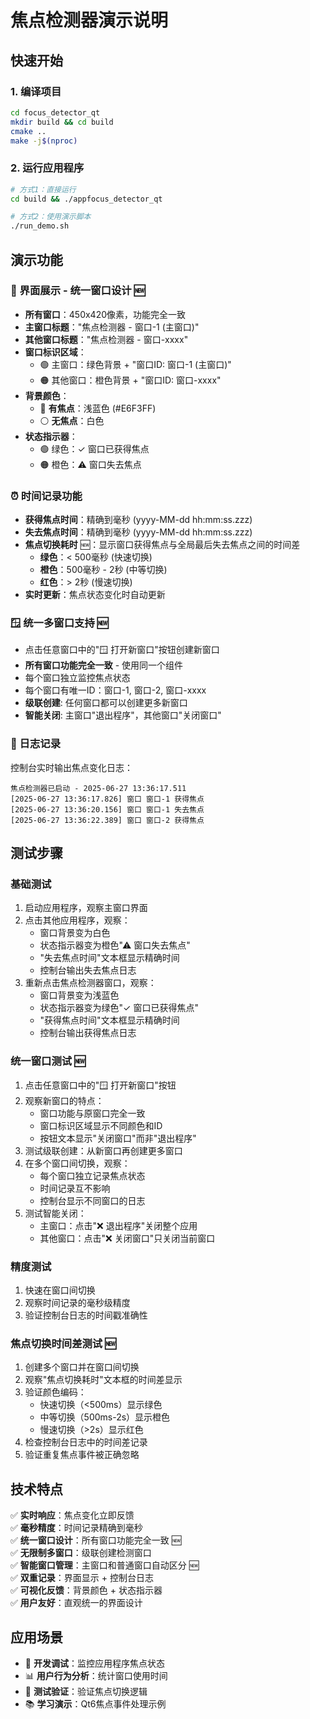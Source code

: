 # 焦点检测器演示说明

## 快速开始

### 1. 编译项目
```bash
cd focus_detector_qt
mkdir build && cd build
cmake ..
make -j$(nproc)
```

### 2. 运行应用程序
```bash
# 方式1：直接运行
cd build && ./appfocus_detector_qt

# 方式2：使用演示脚本
./run_demo.sh
```

## 演示功能

### 📸 界面展示 - 统一窗口设计 🆕
- **所有窗口**：450x420像素，功能完全一致
- **主窗口标题**："焦点检测器 - 窗口-1 (主窗口)"
- **其他窗口标题**："焦点检测器 - 窗口-xxxx"
- **窗口标识区域**：
  - 🟢 主窗口：绿色背景 + "窗口ID: 窗口-1 (主窗口)"
  - 🟠 其他窗口：橙色背景 + "窗口ID: 窗口-xxxx"
- **背景颜色**：
  - 🔵 **有焦点**：浅蓝色 (#E6F3FF)
  - ⚪ **无焦点**：白色
- **状态指示器**：
  - 🟢 绿色：✓ 窗口已获得焦点
  - 🟠 橙色：⚠ 窗口失去焦点

### ⏰ 时间记录功能
- **获得焦点时间**：精确到毫秒 (yyyy-MM-dd hh:mm:ss.zzz)
- **失去焦点时间**：精确到毫秒 (yyyy-MM-dd hh:mm:ss.zzz)
- **焦点切换耗时** 🆕：显示窗口获得焦点与全局最后失去焦点之间的时间差
  - **绿色**：< 500毫秒 (快速切换)
  - **橙色**：500毫秒 - 2秒 (中等切换)
  - **红色**：> 2秒 (慢速切换)
- **实时更新**：焦点状态变化时自动更新

### 🪟 统一多窗口支持 🆕
- 点击任意窗口中的"🪟 打开新窗口"按钮创建新窗口
- **所有窗口功能完全一致** - 使用同一个组件
- 每个窗口独立监控焦点状态
- 每个窗口有唯一ID：窗口-1, 窗口-2, 窗口-xxxx
- **级联创建**: 任何窗口都可以创建更多新窗口
- **智能关闭**: 主窗口"退出程序"，其他窗口"关闭窗口"

### 📝 日志记录
控制台实时输出焦点变化日志：
```
焦点检测器已启动 - 2025-06-27 13:36:17.511
[2025-06-27 13:36:17.826] 窗口 窗口-1 获得焦点
[2025-06-27 13:36:20.156] 窗口 窗口-1 失去焦点
[2025-06-27 13:36:22.389] 窗口 窗口-2 获得焦点
```

## 测试步骤

### 基础测试
1. 启动应用程序，观察主窗口界面
2. 点击其他应用程序，观察：
   - 窗口背景变为白色
   - 状态指示器变为橙色"⚠ 窗口失去焦点"
   - "失去焦点时间"文本框显示精确时间
   - 控制台输出失去焦点日志
3. 重新点击焦点检测器窗口，观察：
   - 窗口背景变为浅蓝色
   - 状态指示器变为绿色"✓ 窗口已获得焦点"
   - "获得焦点时间"文本框显示精确时间
   - 控制台输出获得焦点日志

### 统一窗口测试 🆕
1. 点击任意窗口中的"🪟 打开新窗口"按钮
2. 观察新窗口的特点：
   - 窗口功能与原窗口完全一致
   - 窗口标识区域显示不同颜色和ID
   - 按钮文本显示"关闭窗口"而非"退出程序"
3. 测试级联创建：从新窗口再创建更多窗口
4. 在多个窗口间切换，观察：
   - 每个窗口独立记录焦点状态
   - 时间记录互不影响
   - 控制台显示不同窗口的日志
5. 测试智能关闭：
   - 主窗口：点击"❌ 退出程序"关闭整个应用
   - 其他窗口：点击"❌ 关闭窗口"只关闭当前窗口

### 精度测试
1. 快速在窗口间切换
2. 观察时间记录的毫秒级精度
3. 验证控制台日志的时间戳准确性

### 焦点切换时间差测试 🆕
1. 创建多个窗口并在窗口间切换
2. 观察"焦点切换耗时"文本框的时间差显示
3. 验证颜色编码：
   - 快速切换（<500ms）显示绿色
   - 中等切换（500ms-2s）显示橙色  
   - 慢速切换（>2s）显示红色
4. 检查控制台日志中的时间差记录
5. 验证重复焦点事件被正确忽略

## 技术特点

✅ **实时响应**：焦点变化立即反馈  
✅ **毫秒精度**：时间记录精确到毫秒  
✅ **统一窗口设计**：所有窗口功能完全一致 🆕  
✅ **无限制多窗口**：级联创建检测窗口  
✅ **智能窗口管理**：主窗口和普通窗口自动区分 🆕  
✅ **双重记录**：界面显示 + 控制台日志  
✅ **可视化反馈**：背景颜色 + 状态指示器  
✅ **用户友好**：直观统一的界面设计  

## 应用场景

- 🔧 **开发调试**：监控应用程序焦点状态
- 📊 **用户行为分析**：统计窗口使用时间
- 🧪 **测试验证**：验证焦点切换逻辑
- 📚 **学习演示**：Qt6焦点事件处理示例 
